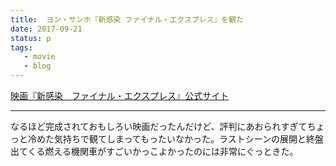 ```yaml
---
title: 	ヨン・サンホ『新感染 ファイナル・エクスプレス』を観た
date: 2017-09-21
status: p
tags:
   - movie
   - blog
---
```


[映画『新感染　ファイナル・エクスプレス』公式サイト](http://shin-kansen.com/)

---

なるほど完成されておもしろい映画だったんだけど、評判にあおられすぎてちょっと冷めた気持ちで観てしまってもったいなかった。ラストシーンの展開と終盤出てくる燃える機関車がすごいかっこよかったのには非常にぐっときた。
